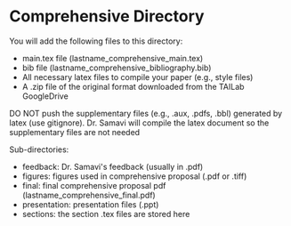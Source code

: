 # Comprehensive Directory

You will add the following files to this directory:
- main.tex file (lastname_comprehensive_main.tex) 
- bib file (lastname_comprehensive_bibliography.bib) 
- All necessary latex files to compile your paper (e.g., style files) 
- A .zip file of the original format downloaded from the TAILab GoogleDrive

DO NOT push the supplementary files (e.g., .aux, .pdfs, .bbl) generated by latex (use gitignore). Dr. Samavi will compile the latex document so the supplementary files are not needed

Sub-directories:
- feedback: Dr. Samavi's feedback (usually in .pdf)
- figures: figures used in comprehensive proposal (.pdf or .tiff)
- final: final comprehensive proposal pdf (lastname_comprehensive_final.pdf)
- presentation: presentation files (.ppt)
- sections: the section .tex files are stored here
